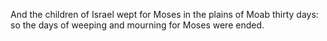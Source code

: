 And the children of Israel wept for Moses in the plains of Moab thirty days: so the days of weeping and mourning for Moses were ended.
